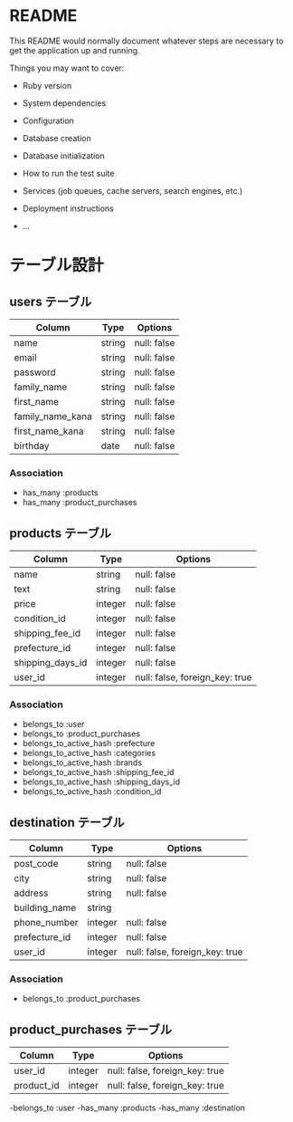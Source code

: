 # README

This README would normally document whatever steps are necessary to get the
application up and running.

Things you may want to cover:

* Ruby version

* System dependencies

* Configuration

* Database creation

* Database initialization

* How to run the test suite

* Services (job queues, cache servers, search engines, etc.)

* Deployment instructions

* ...

# テーブル設計

## users テーブル

| Column               | Type   | Options     |
| -------------------- | ------ | ----------- |
| name                 | string | null: false |
| email                | string | null: false |
| password             | string | null: false |
| family_name          | string | null: false |
| first_name           | string | null: false |
| family_name_kana     | string | null: false |
| first_name_kana      | string | null: false |
| birthday             | date   | null: false |

### Association

- has_many :products
- has_many :product_purchases



## products テーブル

| Column             | Type   | Options     |
| ------------------ | ------ | ----------- |
| name               | string | null: false |
| text               | string | null: false |
| price              | integer | null: false |
| condition_id       | integer | null: false |
| shipping_fee_id    | integer | null: false |
| prefecture_id      | integer | null: false |
| shipping_days_id   | integer | null: false |
| user_id            | integer | null: false, foreign_key: true |

### Association


- belongs_to :user
- belongs_to :product_purchases
- belongs_to_active_hash :prefecture
- belongs_to_active_hash :categories
- belongs_to_active_hash :brands
- belongs_to_active_hash :shipping_fee_id
- belongs_to_active_hash :shipping_days_id
- belongs_to_active_hash :condition_id

## destination テーブル

| Column             | Type    | Options     |
| ------------------ | ------- | ----------- |
| post_code          | string  | null: false |
| city               | string  | null: false |
| address            | string  | null: false |
| building_name      | string  |             |
| phone_number       | integer | null: false |
| prefecture_id      | integer | null: false |
| user_id            | integer | null: false, foreign_key: true |

### Association

- belongs_to :product_purchases



## product_purchases テーブル

| Column             | Type    | Options     |
| ------------------ | ------- | ----------- |
| user_id            | integer | null: false, foreign_key: true |
| product_id         | integer | null: false, foreign_key: true |

-belongs_to :user
-has_many :products
-has_many :destination